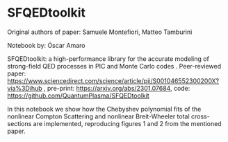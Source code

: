 # SFQEDtoolkit

Original authors of paper: Samuele Montefiori, Matteo Tamburini

Notebook by: Óscar Amaro

SFQEDtoolkit: a high-performance library for the accurate modeling of strong-field QED processes in PIC and Monte Carlo codes . Peer-reviewed paper: https://www.sciencedirect.com/science/article/pii/S001046552300200X?via%3Dihub , pre-print: https://arxiv.org/abs/2301.07684, code: https://github.com/QuantumPlasma/SFQEDtoolkit

In this notebook we show how the Chebyshev polynomial fits of the nonlinear Compton Scattering and nonlinear Breit-Wheeler total cross-sections are implemented, reproducing figures 1 and 2 from the mentioned paper.
